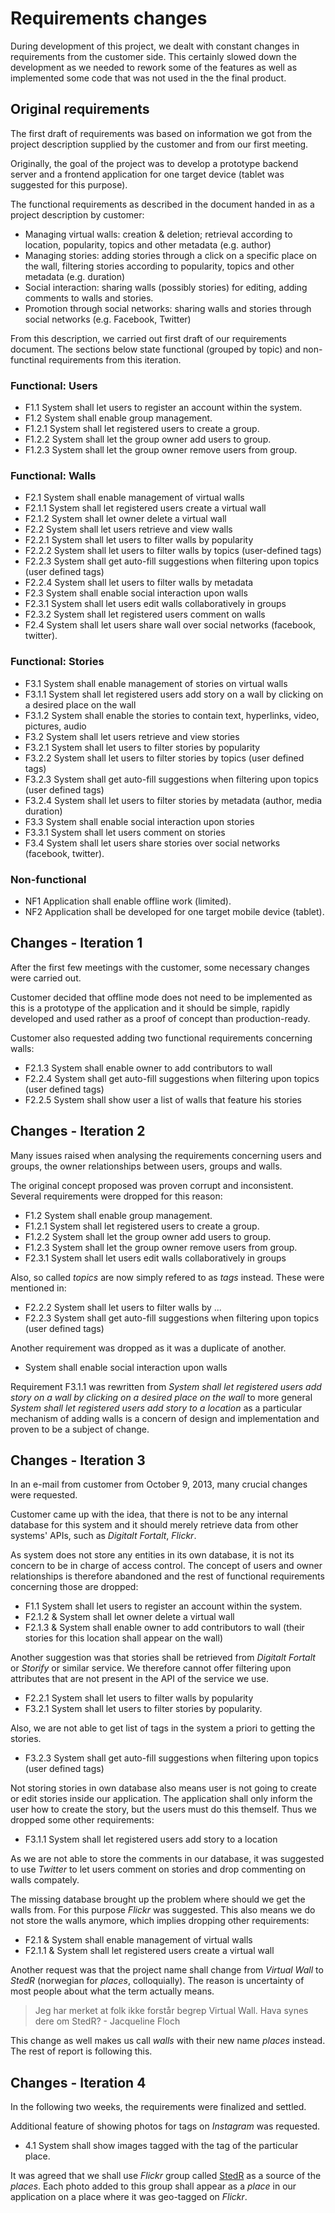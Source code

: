 # Requirements changes

During development of this project, we dealt with constant changes in requirements from the customer side. This certainly slowed down the development as we needed to rework some of the features as well as implemented some code that was not used in the the final product.


## Original requirements

The first draft of requirements was based on information we got from the project description supplied by the customer and from our first meeting.

Originally, the goal of the project was to develop a prototype backend server and a frontend application for one target device (tablet was suggested for this purpose).

The functional requirements as described in the document handed in as a project description by customer:

* Managing virtual walls: creation & deletion; retrieval according to location, popularity, topics and other metadata (e.g. author)
* Managing stories: adding stories through a click on a specific place on the wall, filtering stories according to popularity, topics and other metadata (e.g. duration)
* Social interaction: sharing walls (possibly stories) for editing, adding comments to walls and stories.
* Promotion through social networks: sharing walls and stories through social networks (e.g. Facebook, Twitter)

From this description, we carried out first draft of our requirements document. The sections below state functional (grouped by topic) and non-functinal requirements from this iteration.

### Functional: Users
	
* F1.1 System shall let users to register an account within the system.
* F1.2 System shall enable group management.
* F1.2.1 System shall let registered users to create a group.
* F1.2.2 System shall let the group owner add users to group.
* F1.2.3 System shall let  the group owner remove users from group.

### Functional: Walls

* F2.1 System shall enable management of virtual walls
* F2.1.1 System shall let registered users create a virtual wall
* F2.1.2 System shall let owner delete a virtual wall
* F2.2 System shall let users retrieve and view walls
* F2.2.1 System shall let users to filter walls by popularity
* F2.2.2 System shall let users to filter walls by topics (user-defined tags)
* F2.2.3 System shall get auto-fill suggestions when filtering upon topics (user defined tags)
* F2.2.4 System shall let users to filter walls by metadata
* F2.3 System shall enable social interaction upon walls
* F2.3.1 System shall let users edit walls collaboratively in groups
* F2.3.2 System shall let registered users comment on walls
* F2.4 System shall let users share wall over social networks (facebook, twitter).

### Functional: Stories

* F3.1 System shall enable management of stories on virtual walls
* F3.1.1 System shall let registered users add story on a wall by clicking on a desired place on the wall
* F3.1.2 System shall enable the stories to contain text, hyperlinks, video, pictures, audio
* F3.2 System shall let users retrieve and view stories
* F3.2.1 System shall let users to filter stories by popularity
* F3.2.2 System shall let users to filter stories by topics (user defined tags)
* F3.2.3 System shall get auto-fill suggestions when filtering upon topics (user defined tags)
* F3.2.4 System shall let users to filter stories by metadata (author, media duration)
* F3.3 System shall enable social interaction upon stories
* F3.3.1 System shall let users comment on stories
* F3.4 System shall let users share stories over social networks (facebook, twitter).

### Non-functional

* NF1 Application shall enable offline work (limited).
* NF2 Application shall be developed for one target mobile device (tablet).


## Changes - Iteration 1

After the first few meetings with the customer, some necessary changes were carried out.

Customer decided that offline mode does not need to be implemented as this is a prototype of the application and it should be simple, rapidly developed and used rather as a proof of concept than production-ready.

Customer also requested adding two functional requirements concerning walls:

* F2.1.3 System shall enable owner to add contributors to wall
* F2.2.4 System shall get auto-fill suggestions when filtering upon topics (user defined tags)
* F2.2.5 System shall show user a list of walls that feature his stories

## Changes - Iteration 2

Many issues raised when analysing the requirements concerning users and groups, the owner relationships between users, groups and walls.

The original concept proposed was proven corrupt and inconsistent. Several requirements were dropped for this reason:

* F1.2 System shall enable group management.
* F1.2.1 System shall let registered users to create a group.
* F1.2.2 System shall let the group owner add users to group.
* F1.2.3 System shall let the group owner remove users from group.
* F2.3.1 System shall let users edit walls collaboratively in groups

Also, so called *topics* are now simply refered to as *tags* instead. These were mentioned in: 
* F2.2.2 System shall let users to filter walls by ...
* F2.2.3 System shall get auto-fill suggestions when filtering upon topics (user defined tags)

Another requirement was dropped as it was a duplicate of another.
* System shall enable social interaction upon walls

Requirement F3.1.1 was rewritten from *System shall let registered users add story on a wall by clicking on a desired place on the wall* to more general *System shall let registered users add story to a location* as a particular mechanism of adding walls is a concern of design and implementation and proven to be a subject of change.


## Changes - Iteration 3

In an e-mail from customer from October 9, 2013, many crucial changes were requested.

Customer came up with the idea, that there is not to be any internal database for this system and it should merely retrieve data from other systems' APIs, such as *Digitalt Fortalt*, *Flickr*.

As system does not store any entities in its own database, it is not its concern to be in charge of access control. The concept of users and owner relationships is therefore abandoned and the rest of functional requirements concerning those are dropped:

* F1.1 System shall let users to register an account within the system.
* F2.1.2   & System shall let owner delete a virtual wall
* F2.1.3   & System shall enable owner to add contributors to wall (their stories for this location shall appear on the wall)


Another suggestion was that stories shall be retrieved from *Digitalt Fortalt* or *Storify* or similar service. We therefore cannot offer filtering upon attributes that are not present in the API of the service we use.

* F2.2.1 System shall let users to filter walls by popularity
* F3.2.1 System shall let users to filter stories by popularity.


Also, we are not able to get list of tags in the system a priori to getting the stories.

* F3.2.3 System shall get auto-fill suggestions when filtering upon topics (user defined tags)


Not storing stories in own database also means user is not going to create or edit stories inside our application. The application shall only inform the user how to create the story, but the users must do this themself. Thus we dropped some other requirements:

* F3.1.1 System shall let registered users add story to a location

As we are not able to store the comments in our database, it was suggested to use *Twitter* to let users comment on stories and drop commenting on walls compately.


The missing database brought up the problem where should we get the walls from. For this purpose *Flickr* was suggested. This also means we do not store the walls anymore, which implies dropping other requirements:

* F2.1     & System shall enable management of virtual walls
* F2.1.1   & System shall let registered users create a virtual wall


Another request was that the project name shall change from *Virtual Wall* to *StedR* (norwegian for *places*, colloquially). The reason is uncertainty of most people about what the term actually means.

>  Jeg har merket at folk ikke forstår begrep Virtual Wall. Hava synes dere om StedR? - Jacqueline Floch

This change as well makes us call *walls* with their new name *places* instead. The rest of report is following this.


## Changes - Iteration 4

In the following two weeks, the requirements were finalized and settled.

Additional feature of showing photos for tags on *Instagram* was requested.

* 4.1 System shall show images tagged with the tag of the particular place.

It was agreed that we shall use *Flickr* group called [StedR](http://www.flickr.com/groups/2297124@N25/) as a source of the *places*. Each photo added to this group shall appear as a *place* in our application on a place where it was geo-tagged on *Flickr*.